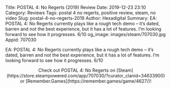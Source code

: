 Title: POSTAL 4: No Regerts (2019) Review
Date: 2019-12-23 23:10
Category: Reviews
Tags: postal 4 no regerts, positive review, steam, no video
Slug: postal-4-no-regerts-2019
Author: Hexadigital
Summary: EA: POSTAL 4: No Regerts currently plays like a rough tech demo – it’s dated, barren and not the best experience, but it has a lot of features. I’m looking forward to see how it progresses. 6/10
og_image: images/steam/707030.jpg
Appid: 707030

EA: POSTAL 4: No Regerts currently plays like a rough tech demo – it’s dated, barren and not the best experience, but it has a lot of features. I’m looking forward to see how it progresses. 6/10

<center>Check out POSTAL 4: No Regerts on [Steam](https://store.steampowered.com/app/707030/?curator_clanid=34633900) or [Remember.Games](https://remember.games/game/4627/)!</center>